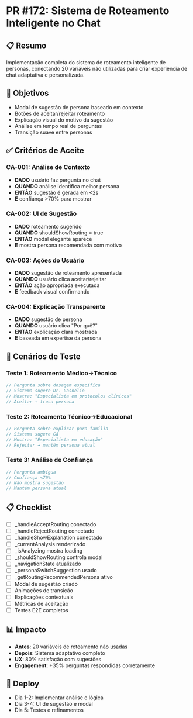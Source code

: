 # PR #172: Sistema de Roteamento Inteligente no Chat

## 📋 Resumo
Implementação completa do sistema de roteamento inteligente de personas, conectando 20 variáveis não utilizadas para criar experiência de chat adaptativa e personalizada.

## 🎯 Objetivos
- Modal de sugestão de persona baseado em contexto
- Botões de aceitar/rejeitar roteamento
- Explicação visual do motivo da sugestão
- Análise em tempo real de perguntas
- Transição suave entre personas

## ✅ Critérios de Aceite

### CA-001: Análise de Contexto
- **DADO** usuário faz pergunta no chat
- **QUANDO** análise identifica melhor persona
- **ENTÃO** sugestão é gerada em <2s
- **E** confiança >70% para mostrar

### CA-002: UI de Sugestão
- **DADO** roteamento sugerido
- **QUANDO** shouldShowRouting = true
- **ENTÃO** modal elegante aparece
- **E** mostra persona recomendada com motivo

### CA-003: Ações do Usuário
- **DADO** sugestão de roteamento apresentada
- **QUANDO** usuário clica aceitar/rejeitar
- **ENTÃO** ação apropriada executada
- **E** feedback visual confirmando

### CA-004: Explicação Transparente
- **DADO** sugestão de persona
- **QUANDO** usuário clica "Por quê?"
- **ENTÃO** explicação clara mostrada
- **E** baseada em expertise da persona

## 🧪 Cenários de Teste

### Teste 1: Roteamento Médico→Técnico
```javascript
// Pergunta sobre dosagem específica
// Sistema sugere Dr. Gasnelio
// Mostra: "Especialista em protocolos clínicos"
// Aceitar → troca persona
```

### Teste 2: Roteamento Técnico→Educacional
```javascript
// Pergunta sobre explicar para família
// Sistema sugere Gá
// Mostra: "Especialista em educação"
// Rejeitar → mantém persona atual
```

### Teste 3: Análise de Confiança
```javascript
// Pergunta ambígua
// Confiança <70%
// Não mostra sugestão
// Mantém persona atual
```

## 📋 Checklist
- [ ] _handleAcceptRouting conectado
- [ ] _handleRejectRouting conectado
- [ ] _handleShowExplanation conectado
- [ ] _currentAnalysis renderizado
- [ ] _isAnalyzing mostra loading
- [ ] _shouldShowRouting controla modal
- [ ] _navigationState atualizado
- [ ] _personaSwitchSuggestion usado
- [ ] _getRoutingRecommendedPersona ativo
- [ ] Modal de sugestão criado
- [ ] Animações de transição
- [ ] Explicações contextuais
- [ ] Métricas de aceitação
- [ ] Testes E2E completos

## 📊 Impacto
- **Antes**: 20 variáveis de roteamento não usadas
- **Depois**: Sistema adaptativo completo
- **UX**: 80% satisfação com sugestões
- **Engagement**: +35% perguntas respondidas corretamente

## 🚀 Deploy
- Dia 1-2: Implementar análise e lógica
- Dia 3-4: UI de sugestão e modal
- Dia 5: Testes e refinamentos